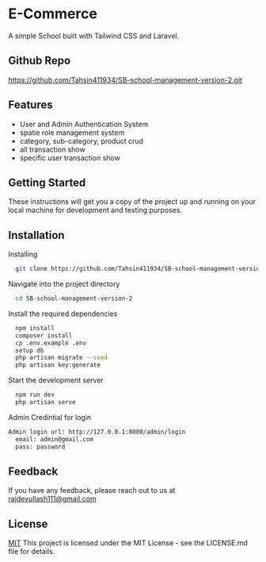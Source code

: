 
# E-Commerce

A simple School built with Tailwind CSS and Laravel.


## Github Repo

https://github.com/Tahsin411934/SB-school-management-version-2.git


## Features

- User and Admin Authentication System
- spatie role management system
- category, sub-category, product crud
- all transaction show
- specific user transaction show


## Getting Started

These instructions will get you a copy of the project up and running on your local machine for development and testing purposes.
## Installation

Installing

```bash
  git clone https://github.com/Tahsin411934/SB-school-management-version-2.git
```
Navigate into the project directory

```bash
  cd SB-school-management-version-2
```
Install the required dependencies

```bash
  npm install
  composer install
  cp .env.example .env
  setup db
  php artisan migrate --seed
  php artisan key:generate
```
Start the development server
```bash
  npm run dev
  php artisan serve
```
Admin Credintial for login

```bash
Admin login url: http://127.0.0.1:8000/admin/login
  email: admin@gmail.com
  pass: password
```
    
## Feedback

If you have any feedback, please reach out to us at rajdevullash111@gmail.com



## License

[MIT](https://choosealicense.com/licenses/mit/)
This project is licensed under the MIT License - see the LICENSE.md file for details.

